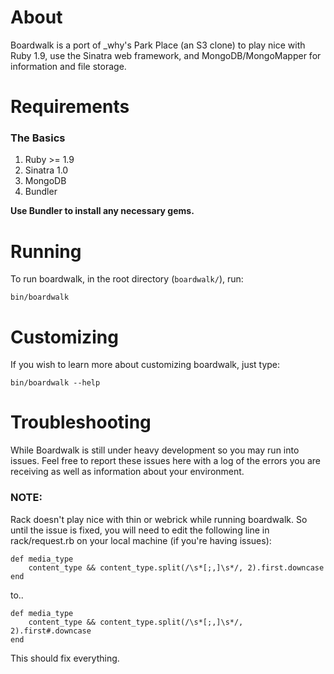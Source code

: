 # About #

Boardwalk is a port of _why's Park Place (an S3 clone) to play nice with Ruby 
1.9, use the Sinatra web framework, and MongoDB/MongoMapper for information and 
file storage.

# Requirements #
### The Basics ###
1. Ruby >= 1.9
2. Sinatra 1.0
3. MongoDB
4. Bundler

**Use Bundler to install any necessary gems.**

# Running #
To run boardwalk, in the root directory (`boardwalk/`), run:

	bin/boardwalk

# Customizing #
If you wish to learn more about customizing boardwalk, just type:

	bin/boardwalk --help

# Troubleshooting #

While Boardwalk is still under heavy development so you may
run into issues. Feel free to report these issues here with a log of the errors
you are receiving as well as information about your environment.

### NOTE: ###
Rack doesn't play nice with thin or webrick while running boardwalk. So 
until the issue is fixed, you will need to edit the following line in
rack/request.rb on your local machine (if you're having issues):
			
	def media_type
		content_type && content_type.split(/\s*[;,]\s*/, 2).first.downcase
	end
	
to..
			
	def media_type
		content_type && content_type.split(/\s*[;,]\s*/, 2).first#.downcase
	end
	
This should fix everything.